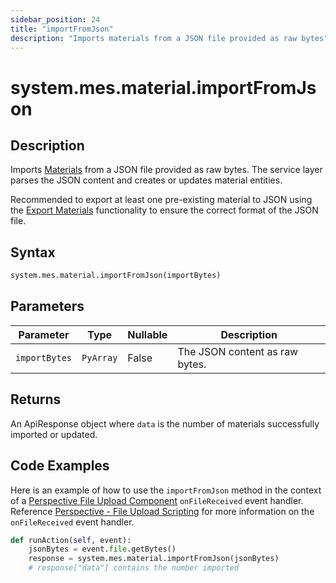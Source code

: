 ```yaml
---
sidebar_position: 24
title: "importFromJson"
description: "Imports materials from a JSON file provided as raw bytes"
---
```


# system.mes.material.importFromJson

## Description

Imports [Materials](../../data-model/material-model/material) from a JSON file provided as raw bytes.
The service layer parses the JSON content and creates or updates material entities.

Recommended to export at least one pre-existing material to JSON using the [Export Materials](export-materials-as-json.md)
functionality to ensure the correct format of the JSON file.

## Syntax

```python
system.mes.material.importFromJson(importBytes)
```

## Parameters

| Parameter      | Type      | Nullable | Description                    |
|----------------|-----------|----------|--------------------------------|
| `importBytes`  | `PyArray` | False    | The JSON content as raw bytes. |

## Returns

An ApiResponse object where `data` is the number of materials successfully imported or updated.

## Code Examples

Here is an example of how to use the `importFromJson` method in the context of a [Perspective File Upload Component](https://www.docs.inductiveautomation.com/docs/8.1/appendix/components/perspective-components/perspective-input-palette/perspective-file-upload)
`onFileReceived` event handler. Reference [Perspective - File Upload Scripting](https://www.docs.inductiveautomation.com/docs/8.1/appendix/components/perspective-components/perspective-input-palette/perspective-file-upload/perspective-file-upload-scripting)
for more information on the `onFileReceived` event handler.

```python
def runAction(self, event):
	jsonBytes = event.file.getBytes()
	response = system.mes.material.importFromJson(jsonBytes)
	# response["data"] contains the number imported
```
